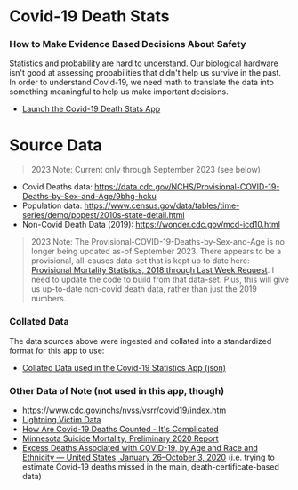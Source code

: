 # Covid-19 Death Stats

### How to Make Evidence Based Decisions About Safety

Statistics and probability are hard to understand. Our biological hardware isn't good at assessing probabilities that didn't help us survive in the past. In order to understand Covid-19, we need math to translate the data into something meaningful to help us make important decisions.

- [Launch the Covid-19 Death Stats App](https://shanebdavis.github.io/covid-death-stats/)

# Source Data

> 2023 Note: Current only through September 2023 (see below)

- Covid Deaths data: https://data.cdc.gov/NCHS/Provisional-COVID-19-Deaths-by-Sex-and-Age/9bhg-hcku
- Population data: https://www.census.gov/data/tables/time-series/demo/popest/2010s-state-detail.html
- Non-Covid Death Data (2019): https://wonder.cdc.gov/mcd-icd10.html

> 2023 Note: The Provisional-COVID-19-Deaths-by-Sex-and-Age is no longer being updated as-of September 2023. There appears to be a provisional, all-causes data-set that is kept up to date here: [Provisional Mortality Statistics, 2018 through Last Week Request](https://wonder.cdc.gov/controller/datarequest/D176). I need to update the code to build from that data-set. Plus, this will give us up-to-date non-covid death data, rather than just the 2019 numbers.

### Collated Data

The data sources above were ingested and collated into a standardized format for this app to use:

- [Collated Data used in the Covid-19 Statistics App (json)](data/preparedData.json)

### Other Data of Note (not used in this app, though)

- https://www.cdc.gov/nchs/nvss/vsrr/covid19/index.htm
- [Lightning Victim Data](https://www.cdc.gov/disasters/lightning/victimdata.html)
- [How Are Covid-19 Deaths Counted - It's Complicated](https://www.aamc.org/news-insights/how-are-covid-19-deaths-counted-it-s-complicated)
- [Minnesota Suicide Mortality, Preliminary 2020 Report](https://www.health.state.mn.us/communities/suicide/documents/2020prelimsuicidedata.pdf)
- [Excess Deaths Associated with COVID-19, by Age and Race and Ethnicity — United States, January 26–October 3, 2020](https://www.cdc.gov/mmwr/volumes/69/wr/mm6942e2.htm) (i.e. trying to estimate Covid-19 deaths missed in the main, death-certificate-based data)
